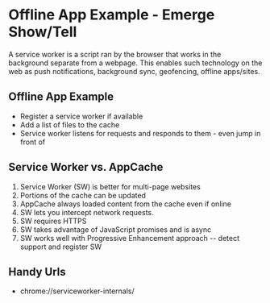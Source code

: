 # Offline App Example - Emerge Show/Tell

A service worker is a script ran by the browser that works in the background separate from a webpage. This enables such technology on the web as push notifications, background sync, geofencing, offline apps/sites.

## Offline App Example
- Register a service worker if available
- Add a list of files to the cache
- Service worker listens for requests and responds to them - even jump in front of

## Service Worker vs. AppCache
1. Service Worker (SW) is better for multi-page websites
2. Portions of the cache can be updated
3. AppCache always loaded content from the cache even if online
4. SW lets you intercept network requests.
5. SW requires HTTPS
6. SW takes advantage of JavaScript promises and is async
7. SW works well with Progressive Enhancement approach -- detect support and register SW

## Handy Urls
 - chrome://serviceworker-internals/
